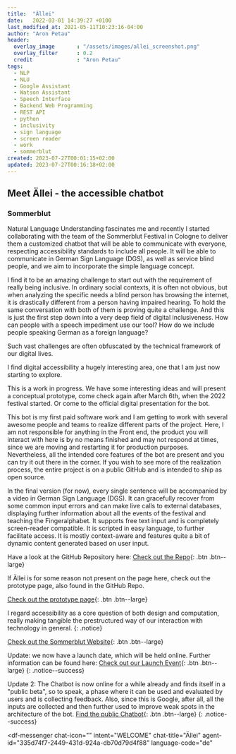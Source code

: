 ```yaml
---
title:  "Ällei"
date:   2022-03-01 14:39:27 +0100
last_modified_at: 2021-05-11T10:23:16-04:00
author: "Aron Petau"
header:
  overlay_image       : "/assets/images/allei_screenshot.png"
  overlay_filter      : 0.2
  credit              : "Aron Petau"
tags:
  - NLP
  - NLU
  - Google Assistant
  - Watson Assistant
  - Speech Interface
  - Backend Web Programming
  - REST API
  - python
  - inclusivity
  - sign language
  - screen reader
  - work
  - sommerblut
created: 2023-07-27T00:01:15+02:00
updated: 2023-07-27T00:16:18+02:00
---
```


## Meet Ällei - the accessible chatbot

### Sommerblut

Natural Language Understanding fascinates me and recently I started collaborating with the team of the Sommerblut Festival in Cologne to deliver them a customized chatbot that will be able to communicate with everyone, respecting accessibility standards to include all people. It will be able to communicate in German Sign Language (DGS), as well as service blind people, and we aim to incorporate the simple language concept.

I find it to be an amazing challenge to start out with the requirement of really being inclusive. In ordinary social contexts, it is often not obvious, but when analyzing the specific needs a blind person has browsing the internet, it is drastically different from a person having impaired hearing. To hold the same conversation with both of them is proving quite a challenge. And this is just the first step down into a very deep field of digital inclusiveness. How can people with a speech impediment use our tool? How do we include people speaking German as a foreign language?

Such vast challenges are often obfuscated by the technical framework of our digital lives.

I find digital accessibility a hugely interesting area, one that I am just now starting to explore.

This is a work in progress. We have some interesting ideas and will present a conceptual prototype, come check again after March 6th, when the 2022 festival started. Or come to the official digital presentation for the bot.

This bot is my first paid software work and I am getting to work with several awesome people and teams to realize different parts of the project. Here, I am not responsible for anything in the Front end, the product you will interact with here is by no means finished and may not respond at times, since we are moving and restarting it for production purposes.
Nevertheless, all the intended core features of the bot are present and you can try it out there in the corner.
If you wish to see more of the realization process, the entire project is on a public GitHub and is intended to ship as open source.

In the final version (for now), every single sentence will be accompanied by a video in German Sign Language (DGS).
It can gracefully recover from some common input errors and can make live calls to external databases, displaying further information about all the events of the festival and teaching the Fingeralphabet. It supports free text input and is completely screen-reader compatible. It is scripted in easy language, to further facilitate access.
It is mostly context-aware and features quite a bit of dynamic content generated based on user input.

Have a look at the GitHub Repository here:
[Check out the Repo](https://github.com/arontaupe/KommunikationsKrake
){: .btn .btn--large}

If Ällei is for some reason not present on the page here, check out the prototype page, also found in the GitHub Repo.

[Check out the prototype page](https://arontaupe.github.io/KommunikationsKrake/
){: .btn .btn--large}

I regard accessibility as a core question of both design and computation, really making tangible the prestructured way of our interaction with technology in general.
{: .notice}

[Check out the Sommerblut Website](https://www.sommerblut.de/
){: .btn .btn--large}

Update: we now have a launch date, which will be held online. Further information can be found here:
[Check out our Launch Event](https://www.sommerblut.de/ls/veranstaltung/875-allei){: .btn .btn--large}
{: .notice--success}

Update 2: The Chatbot is now online for a while already and finds itself in a "public beta", so to speak, a phase where it can be used and evaluated by users and is collecting feedback. Also, since this is Google, after all, all the inputs are collected and then further used to improve weak spots in the architecture of the bot.
[Find the public Chatbot](https://chatbot.sommerblut.de){: .btn .btn--large}
{: .notice--success}

<meta name="viewport" content="width-device-width, initial-scale=1">

<script src="https://www.gstatic.com/dialogflow-console/fast/messenger/bootstrap.js?v=1"></script>
<df-messenger
  chat-icon=""
  intent="WELCOME"
  chat-title="Ällei"
  agent-id="335d74f7-2449-431d-924a-db70d79d4f88"
  language-code="de"
></df-messenger>
